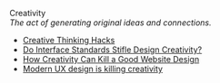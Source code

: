 Creativity  
_The act of generating original ideas and connections._

*   [Creative Thinking Hacks](https://scottberkun.com/essays/56-creative-thinking-hacks/)
*   [Do Interface Standards Stifle Design Creativity?](https://www.nngroup.com/articles/do-interface-standards-stifle-design-creativity/)
*   [How Creativity Can Kill a Good Website Design](https://rafaltomal.com/creativity-can-kill-design/)
*   [Modern UX design is killing creativity](https://uxdesign.cc/modern-ux-design-is-killing-creativity-f8ba0ff9a989)  
